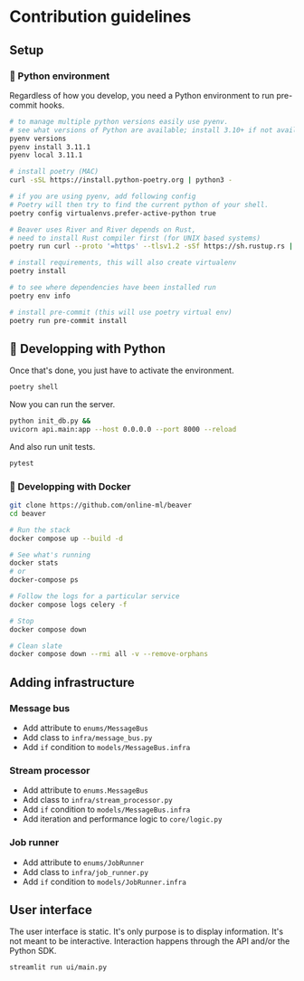 # Contribution guidelines

## Setup

### 🐍 Python environment

Regardless of how you develop, you need a Python environment to run pre-commit hooks.

```sh
# to manage multiple python versions easily use pyenv.
# see what versions of Python are available; install 3.10+ if not available
pyenv versions
pyenv install 3.11.1
pyenv local 3.11.1

# install poetry (MAC)
curl -sSL https://install.python-poetry.org | python3 -

# if you are using pyenv, add following config
# Poetry will then try to find the current python of your shell.
poetry config virtualenvs.prefer-active-python true

# Beaver uses River and River depends on Rust,
# need to install Rust compiler first (for UNIX based systems)
poetry run curl --proto '=https' --tlsv1.2 -sSf https://sh.rustup.rs | sh

# install requirements, this will also create virtualenv
poetry install

# to see where dependencies have been installed run
poetry env info

# install pre-commit (this will use poetry virtual env)
poetry run pre-commit install

```

## 🐍 Developping with Python

Once that's done, you just have to activate the environment.

```sh
poetry shell
```

Now you can run the server.

```sh
python init_db.py &&
uvicorn api.main:app --host 0.0.0.0 --port 8000 --reload
```

And also run unit tests.

```sh
pytest
```


### 🐳 Developping with Docker

```sh
git clone https://github.com/online-ml/beaver
cd beaver

# Run the stack
docker compose up --build -d

# See what's running
docker stats
# or
docker-compose ps

# Follow the logs for a particular service
docker compose logs celery -f

# Stop
docker compose down

# Clean slate
docker compose down --rmi all -v --remove-orphans
```

## Adding infrastructure

### Message bus

- Add attribute to `enums/MessageBus`
- Add class to `infra/message_bus.py`
- Add `if` condition to `models/MessageBus.infra`

### Stream processor

- Add attribute to `enums.MessageBus`
- Add class to `infra/stream_processor.py`
- Add `if` condition to `models/MessageBus.infra`
- Add iteration and performance logic to `core/logic.py`

### Job runner

- Add attribute to `enums/JobRunner`
- Add class to `infra/job_runner.py`
- Add `if` condition to `models/JobRunner.infra`

## User interface

The user interface is static. It's only purpose is to display information. It's not meant to be interactive. Interaction happens through the API and/or the Python SDK.

```sh
streamlit run ui/main.py
```
